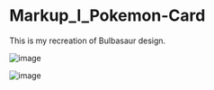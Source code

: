 # Markup_I_Pokemon-Card

This is my recreation of Bulbasaur design.

![image](https://user-images.githubusercontent.com/113383541/192384632-214c26f7-0b19-45f8-a94c-8f7dc05599c9.png)

![image](https://user-images.githubusercontent.com/113383541/192384704-09618642-c346-4a08-a072-93e340cd920c.png)
